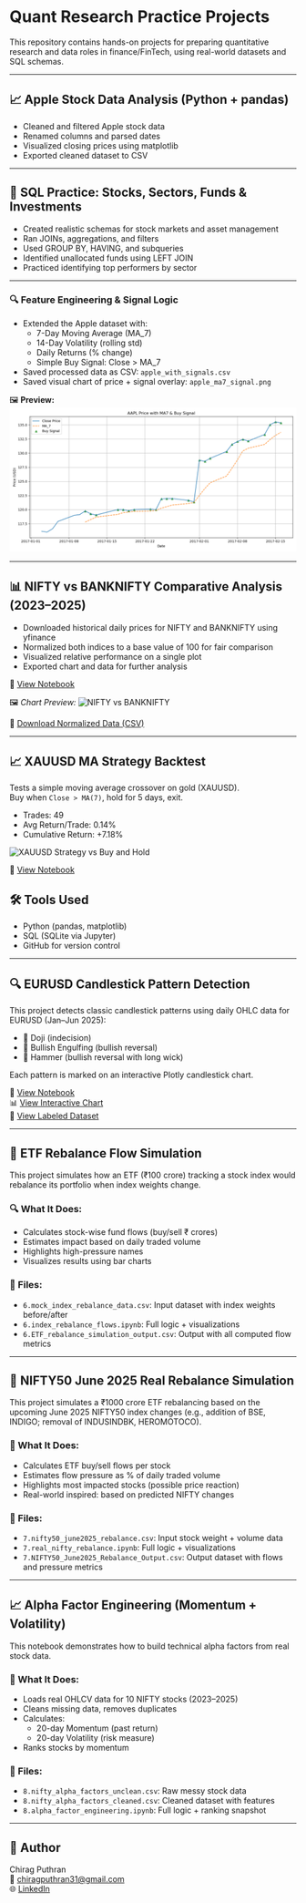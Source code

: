 # Quant Research Practice Projects

This repository contains hands-on projects for preparing quantitative research and data roles in finance/FinTech, using real-world datasets and SQL schemas.

---

## 📈 Apple Stock Data Analysis (Python + pandas)

- Cleaned and filtered Apple stock data
- Renamed columns and parsed dates
- Visualized closing prices using matplotlib
- Exported cleaned dataset to CSV

---

## 💾 SQL Practice: Stocks, Sectors, Funds & Investments

- Created realistic schemas for stock markets and asset management
- Ran JOINs, aggregations, and filters
- Used GROUP BY, HAVING, and subqueries
- Identified unallocated funds using LEFT JOIN
- Practiced identifying top performers by sector

---

### 🔍 Feature Engineering & Signal Logic

- Extended the Apple dataset with:
  - 7-Day Moving Average (MA_7)
  - 14-Day Volatility (rolling std)
  - Daily Returns (% change)
  - Simple Buy Signal: Close > MA_7
- Saved processed data as CSV: `apple_with_signals.csv`
- Saved visual chart of price + signal overlay: `apple_ma7_signal.png`

🖼 **Preview:**
![Apple Signal Plot](apple_ma7_signal.png)

---


## 📊  NIFTY vs BANKNIFTY Comparative Analysis (2023–2025)

- Downloaded historical daily prices for NIFTY and BANKNIFTY using yfinance
- Normalized both indices to a base value of 100 for fair comparison
- Visualized relative performance on a single plot
- Exported chart and data for further analysis

📘 [View Notebook](./Nifty_banknifty_compare.ipynb)

🖼 *Chart Preview:*
![NIFTY vs BANKNIFTY](nifty_banknifty_comparison.png)

📄 [Download Normalized Data (CSV)](./nifty_banknifty_normalized.csv)


---

## 📈 XAUUSD MA Strategy Backtest

Tests a simple moving average crossover on gold (XAUUSD).  
Buy when `Close > MA(7)`, hold for 5 days, exit.

- Trades: 49
- Avg Return/Trade: 0.14%
- Cumulative Return: +7.18%

![XAUUSD Strategy vs Buy and Hold](xauusd_strategy_vs_bh.png)

📘 [View Notebook](./xauusd_ma_backtest.ipynb)

## 🛠 Tools Used

- Python (pandas, matplotlib)
- SQL (SQLite via Jupyter)
- GitHub for version control

---

## 🔍 EURUSD Candlestick Pattern Detection

This project detects classic candlestick patterns using daily OHLC data for EURUSD (Jan–Jun 2025):

- 📍 Doji (indecision)
- 🔺 Bullish Engulfing (bullish reversal)
- 💎 Hammer (bullish reversal with long wick)

Each pattern is marked on an interactive Plotly candlestick chart.

📘 [View Notebook](./5.eurusd_candlestick_patterns.ipynb)  
📊 [View Interactive Chart](./5.eurusd_candlestick_patterns.html)  
📄 [View Labeled Dataset](./5.EURUSD_patterns_2025.csv)

---

## 🔁 ETF Rebalance Flow Simulation

This project simulates how an ETF (₹100 crore) tracking a stock index would rebalance its portfolio when index weights change.

### 🔍 What It Does:
- Calculates stock-wise fund flows (buy/sell ₹ crores)
- Estimates impact based on daily traded volume
- Highlights high-pressure names
- Visualizes results using bar charts

### 📂 Files:
- `6.mock_index_rebalance_data.csv`: Input dataset with index weights before/after
- `6.index_rebalance_flows.ipynb`: Full logic + visualizations
- `6.ETF_rebalance_simulation_output.csv`: Output with all computed flow metrics

---

## 🔁 NIFTY50 June 2025 Real Rebalance Simulation

This project simulates a ₹1000 crore ETF rebalancing based on the upcoming June 2025 NIFTY50 index changes (e.g., addition of BSE, INDIGO; removal of INDUSINDBK, HEROMOTOCO).

### 🧠 What It Does:
- Calculates ETF buy/sell flows per stock
- Estimates flow pressure as % of daily traded volume
- Highlights most impacted stocks (possible price reaction)
- Real-world inspired: based on predicted NIFTY changes

### 📂 Files:
- `7.nifty50_june2025_rebalance.csv`: Input stock weight + volume data
- `7.real_nifty_rebalance.ipynb`: Full logic + visualizations
- `7.NIFTY50_June2025_Rebalance_Output.csv`: Output dataset with flows and pressure metrics

---

## 📈 Alpha Factor Engineering (Momentum + Volatility)

This notebook demonstrates how to build technical alpha factors from real stock data.

### 🧪 What It Does:
- Loads real OHLCV data for 10 NIFTY stocks (2023–2025)
- Cleans missing data, removes duplicates
- Calculates:
  - 20-day Momentum (past return)
  - 20-day Volatility (risk measure)
- Ranks stocks by momentum

### 📂 Files:
- `8.nifty_alpha_factors_unclean.csv`: Raw messy stock data
- `8.nifty_alpha_factors_cleaned.csv`: Cleaned dataset with features
- `8.alpha_factor_engineering.ipynb`: Full logic + ranking snapshot

---

## 🔗 Author

Chirag Puthran  
📧 chiragputhran31@gmail.com  
🌐 [LinkedIn](https://linkedin.com/in/chirag-puthran-01a316208)
